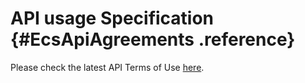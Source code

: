 # API usage Specification {#EcsApiAgreements .reference}

Please check the latest API Terms of Use [here](https://www.alibabacloud.com/help/zh/doc-detail/63893.htm).

